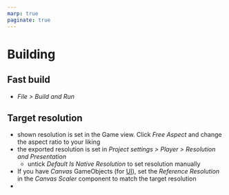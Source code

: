 ```yaml
---
marp: true
paginate: true
---
```

<!-- headingDivider: 3 -->
<!-- class: invert -->

# Building

## Fast build

* *File > Build and Run*

## Target resolution

* shown resolution is set in the Game view. Click *Free Aspect* and change the aspect ratio to your liking
* the exported resolution is set in *Project settings > Player > Resolution and Presentation*
  * untick *Default Is Native Resolution* to set resolution manually
* If you have *Canvas* GameObjects (for [UI](UI.md)), set the *Reference Resolution* in the *Canvas Scaler* component to match the target resolution
* 